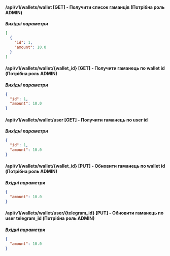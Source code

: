 #### /api/v1/wallets/wallet [GET] - Получити список гаманців (Потрібна роль ADMIN)

***Вихідні параметри***

```json
[
  {
    "id": 1,
    "amount": 10.0
  }
]
```

#### /api/v1/wallets/wallet/{wallet_id} [GET] - Получити гаманець по wallet id (Потрібна роль ADMIN)

***Вихідні параметри***

```json
{
  "id": 1,
  "amount": 10.0
}
```

#### /api/v1/wallets/wallet/user [GET] - Получити гаманець по user id

***Вихідні параметри***

```json
{
  "id": 1,
  "amount": 10.0
}
```

#### /api/v1/wallets/wallet/{wallet_id} [PUT] - Обновити гаманець по wallet id (Потрібна роль ADMIN)

***Вхідні параметри***

```json
{
  "amount": 10.0
}
```

#### /api/v1/wallets/wallet/user/{telegram_id} [PUT] - Обновити гаманець по user telegram_id (Потрібна роль ADMIN)

***Вхідні параметри***

```json
{
  "amount": 10.0
}
```

